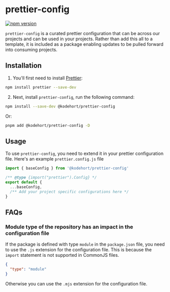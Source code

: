 # prettier-config

[![npm version](https://badge.fury.io/js/@kodehort%2Fprettier-config.svg)](https://badge.fury.io/js/@kodehort%2Fprettier-config)

`prettier-config` is a curated prettier configuration that can be across our
projects and can be used in your projects. Rather than add this all to a
template, it is included as a package enabling updates to be pulled forward into
consuming projects.

## Installation

1. You'll first need to install [Prettier](https://prettier.io/):

```sh
npm install prettier --save-dev
```

2. Next, install `prettier-config`, run the following command:

```sh
npm install --save-dev @kodehort/prettier-config
```

Or:

```sh
pnpm add @kodehort/prettier-config -D
```

## Usage

To use `prettier-config`, you need to extend it in your prettier configuration
file. Here's an example `prettier.config.js` file

```javascript prettier.config.js
import { baseConfig } from '@kodehort/prettier-config'

/** @type {import("prettier").Config} */
export default {
  ...baseConfig,
  /** Add your project specific configurations here */
}
```

## FAQs

### Module type of the repository has an impact in the configuration file

If the package is defined with type `module` in the `package.json` file, you
need to use the `.js` extension for the configuration file. This is because the
`import` statement is not supported in CommonJS files.

```json package.json
{
  "type": "module"
}
```

Otherwise you can use the `.mjs` extension for the configuration file.
